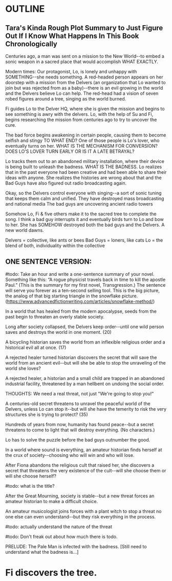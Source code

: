 # OUTLINE 

## Tara's Kinda Rough Plot Summary to Just Figure Out If I Know What Happens In This Book Chronologically

Centuries ago, a man was sent on a mission to the New World--to embed a sonic weapon in a sacred place that would accomplish WHAT EXACTLY. 

Modern times: Our protagonist, Lo, is lonely and unhappy with SOMETHING--she needs something. A red-headed person appears on her doorstep with a mission from the Delvers (an organization that Lo wanted to join but was rejected from as a baby)--there is an evil growing in the world and the Delvers believe Lo can help.  The red-head had a vision of seven robed figures around a tree, singing as the world burned. 

Fi guides Lo to the Delver HQ, where she is given the mission and begins to see something is awry with the delvers. 
Lo, with the help of Su and Fi, begins researching the mission from centuries ago to try to uncover the cure. 

The bad force begins awakening in certain people, causing them to become selfish and stingy TO WHAT END? One of those people is Lo's lover, who eventually turns on her. WHAT IS THE MECHANISM FOR CONVERSION? DOES LO'S LOVER TURN EARLY OR IS IT A LATE BETRAYAL?

Lo tracks them out to an abandoned military installation, where their device is being built to unleash the badness. WHAT IS THE BADNESS. Lo realizes that in the past everyone had been creative and had been able to share their ideas with anyone.  She realizes the histories are wrong about that and the Bad Guys have also figured out radio broadcasting again. 

Okay, so the Delvers control everyone with singing--a sort of sonic tuning that keeps them calm and unified. They have destroyed mass broadcasting and national media The bad guys are uncovering ancient radio towers 

Somehow Lo, Fi & five others make it to the sacred tree to complete the song.  I think a bad guy interrupts it and eventually birds turn to Lo and bow to her.  She has SOMEHOW destroyed both the bad guys and the Delvers.  A new world dawns. 

Delvers = collective, like ants or bees
Bad Guys = loners, like cats
Lo = the blend of both, individuality within the collective

## ONE SENTENCE VERSION:

#todo: Take an hour and write a one-sentence summary of your novel. Something like this: “A rogue physicist travels back in time to kill the apostle Paul.” (This is the summary for my first novel, Transgression.) The sentence will serve you forever as a ten-second selling tool. This is the big picture, the analog of that big starting triangle in the snowflake picture. (https://www.advancedfictionwriting.com/articles/snowflake-method/)

In a world that has healed from the modern apocalypse, seeds from the past begin to threaten an overly stable society. 

Long after society collapsed, the Delvers keep order--until one wild person saves and destroys the world in one moment. (20)

A bicycling historian saves the world from an inflexible religious order and a historical evil all at once. (17)

A rejected healer turned historian discovers the secret that will save the world from an ancient evil--but will she be able to stop the unraveling of the world she loves? 

A rejected healer, a historian and a small child are trapped in an abandoned industrial facility, threatened by a man hellbent on undoing the social order.  

THOUGHTS: We need a real threat, not just "We're going to stop you!"

A centuries-old secret threatens to unravel the peaceful world of the Delvers, unless Lo can stop it--but will she have the temerity to risk the very structures she is trying to protect? (35)

Hundreds of years from now, humanity has found peace--but a secret threatens to come to light that will destroy everything. (No characters.)

Lo has to solve the puzzle before the bad guys outnumber the good. 

In a world where sound is everything, an amateur historian finds herself at the crux of society--choosing who will win and who will lose. 

After Fiona abandons the religious cult that raised her, she discovers a secret that threatens the very existence of the cult--will she choose them or will she choose herself?

#todo: what is the title? 

After the Great Mourning, society is stable--but a new threat forces an amateur historian to make a difficult choice. 

An amateur musicologist joins forces with a plant witch to stop a threat no one else can even understand--but they risk everything in the process. 


#todo: actually understand the nature of the threat

#todo: Don't freak out about how much there is todo. 





PRELUDE: The Pale Man is infected with the badness. [Still need to understand what the badness is...]

# Fi discovers the tree.  

#

#

